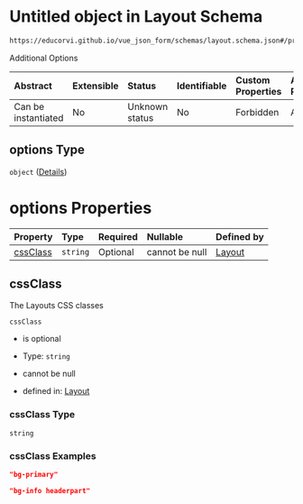 # Untitled object in Layout Schema

```txt
https://educorvi.github.io/vue_json_form/schemas/layout.schema.json#/properties/options
```

Additional Options

| Abstract            | Extensible | Status         | Identifiable | Custom Properties | Additional Properties | Access Restrictions | Defined In                                                                   |
| :------------------ | :--------- | :------------- | :----------- | :---------------- | :-------------------- | :------------------ | :--------------------------------------------------------------------------- |
| Can be instantiated | No         | Unknown status | No           | Forbidden         | Allowed               | none                | [layout.schema.json\*](../schemas/layout.schema.json "open original schema") |

## options Type

`object` ([Details](layout-properties-options.md))

# options Properties

| Property              | Type     | Required | Nullable       | Defined by                                                                                                                                                               |
| :-------------------- | :------- | :------- | :------------- | :----------------------------------------------------------------------------------------------------------------------------------------------------------------------- |
| [cssClass](#cssclass) | `string` | Optional | cannot be null | [Layout](layout-properties-options-properties-cssclass.md "https://educorvi.github.io/vue_json_form/schemas/layout.schema.json#/properties/options/properties/cssClass") |

## cssClass

The Layouts CSS classes

`cssClass`

*   is optional

*   Type: `string`

*   cannot be null

*   defined in: [Layout](layout-properties-options-properties-cssclass.md "https://educorvi.github.io/vue_json_form/schemas/layout.schema.json#/properties/options/properties/cssClass")

### cssClass Type

`string`

### cssClass Examples

```json
"bg-primary"
```

```json
"bg-info headerpart"
```
